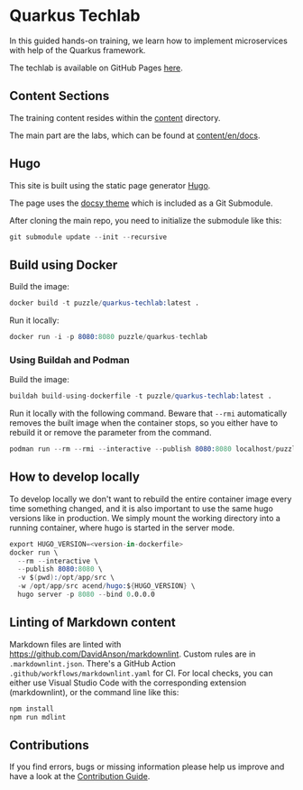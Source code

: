 # Quarkus Techlab

In this guided hands-on training, we learn how to implement microservices with help of the Quarkus framework.

The techlab is available on GitHub Pages [here](https://puzzle.github.io/quarkus-techlab/).


## Content Sections

The training content resides within the [content](content) directory.

The main part are the labs, which can be found at [content/en/docs](content/en/docs).


## Hugo

This site is built using the static page generator [Hugo](https://gohugo.io/).

The page uses the [docsy theme](https://github.com/google/docsy) which is included as a Git Submodule.

After cloning the main repo, you need to initialize the submodule like this:

```s
git submodule update --init --recursive
```


## Build using Docker

Build the image:

```s
docker build -t puzzle/quarkus-techlab:latest .
```

Run it locally:

```s
docker run -i -p 8080:8080 puzzle/quarkus-techlab
```


### Using Buildah and Podman

Build the image:

```s
buildah build-using-dockerfile -t puzzle/quarkus-techlab:latest .
```

Run it locally with the following command. Beware that `--rmi` automatically removes the built image when the container stops, so you either have to rebuild it or remove the parameter from the command.

```s
podman run --rm --rmi --interactive --publish 8080:8080 localhost/puzzle/quarkus-techlab
```


## How to develop locally

To develop locally we don't want to rebuild the entire container image every time something changed, and it is also important to use the same hugo versions like in production.
We simply mount the working directory into a running container, where hugo is started in the server mode.

```s
export HUGO_VERSION=<version-in-dockerfile>
docker run \
  --rm --interactive \
  --publish 8080:8080 \
  -v $(pwd):/opt/app/src \
  -w /opt/app/src acend/hugo:${HUGO_VERSION} \
  hugo server -p 8080 --bind 0.0.0.0
```


## Linting of Markdown content

Markdown files are linted with <https://github.com/DavidAnson/markdownlint>.
Custom rules are in `.markdownlint.json`.
There's a GitHub Action `.github/workflows/markdownlint.yaml` for CI.
For local checks, you can either use Visual Studio Code with the corresponding extension (markdownlint), or the command line like this:

```s
npm install
npm run mdlint
```


## Contributions

If you find errors, bugs or missing information please help us improve and have a look at the [Contribution Guide](CONTRIBUTING.md).
